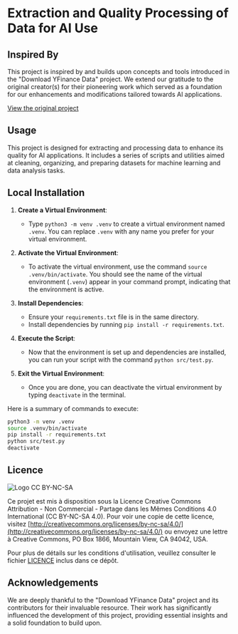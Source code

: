 # Extraction and Quality Processing of Data for AI Use

## Inspired By

This project is inspired by and builds upon concepts and tools introduced in the "Download YFinance Data" project. We extend our gratitude to the original creator(s) for their pioneering work which served as a foundation for our enhancements and modifications tailored towards AI applications.

[View the original project](https://github.com/nateGeorge/download_yfinance_data)

## Usage

This project is designed for extracting and processing data to enhance its quality for AI applications. It includes a series of scripts and utilities aimed at cleaning, organizing, and preparing datasets for machine learning and data analysis tasks.

## Local Installation

1. **Create a Virtual Environment**:

   - Type `python3 -m venv .venv` to create a virtual environment named `.venv`. You can replace `.venv` with any name you prefer for your virtual environment.

2. **Activate the Virtual Environment**:

   - To activate the virtual environment, use the command `source .venv/bin/activate`. You should see the name of the virtual environment (`.venv`) appear in your command prompt, indicating that the environment is active.

3. **Install Dependencies**:

   - Ensure your `requirements.txt` file is in the same directory.
   - Install dependencies by running `pip install -r requirements.txt`.

4. **Execute the Script**:

   - Now that the environment is set up and dependencies are installed, you can run your script with the command `python src/test.py`.

5. **Exit the Virtual Environment**:
   - Once you are done, you can deactivate the virtual environment by typing `deactivate` in the terminal.

Here is a summary of commands to execute:

```bash
python3 -m venv .venv
source .venv/bin/activate
pip install -r requirements.txt
python src/test.py
deactivate
```

## Licence

![Logo CC BY-NC-SA](https://path_to_your_repository/logo-cc-by-nc-sa.png)

Ce projet est mis à disposition sous la Licence Creative Commons Attribution - Non Commercial - Partage dans les Mêmes Conditions 4.0 International (CC BY-NC-SA 4.0). Pour voir une copie de cette licence, visitez [http://creativecommons.org/licenses/by-nc-sa/4.0/](http://creativecommons.org/licenses/by-nc-sa/4.0/) ou envoyez une lettre à Creative Commons, PO Box 1866, Mountain View, CA 94042, USA.

Pour plus de détails sur les conditions d'utilisation, veuillez consulter le fichier [LICENCE](LICENCE.md) inclus dans ce dépôt.


## Acknowledgements

We are deeply thankful to the "Download YFinance Data" project and its contributors for their invaluable resource. Their work has significantly influenced the development of this project, providing essential insights and a solid foundation to build upon.
